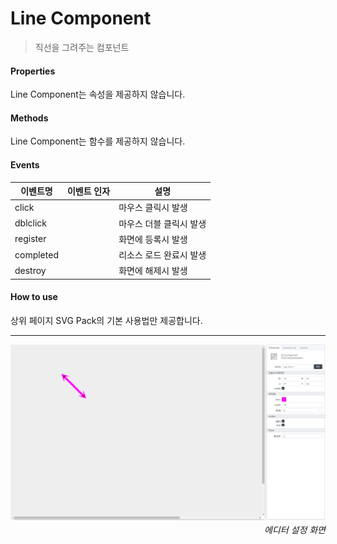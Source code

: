 # Line Component
> 직선을 그려주는 컴포넌트

#### Properties

Line Component는 속성을 제공하지 않습니다.

#### Methods

Line Component는 함수를 제공하지 않습니다.

#### Events
|이벤트명|이벤트 인자|설명|
|---|---|---|
|click||마우스 클릭시 발생|
|dblclick||마우스 더블 클릭시 발생|
|register||화면에 등록시 발생|
|completed||리소스 로드 완료시 발생|
|destroy||화면에 해제시 발생|

#### How to use

상위 페이지 SVG Pack의 기본 사용법만 제공합니다.


---

![gras](./images/line.png)
<p align="right" style="margin-top: -.85em;font-style: italic;">에디터 설정 화면</p>